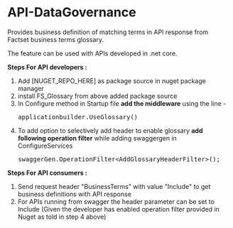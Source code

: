 # API-DataGovernance
Provides business definition of matching terms in API response from Factset business terms glossary.

The feature can be used with APIs developed in .net core. 

<b>Steps For API developers :</b>
<ol>
  <li>Add [NUGET_REPO_HERE] as package source in nuget package manager</li>
  <li>install FS_Glossary from above added package source</li>
  <li>In Configure method in Startup file <b>add the middleware</b> using the line - <pre>applicationbuilder.UseGlossary()</pre></li>
  <li>To add option to selectively add header to enable glossary <b>add following operation filter</b> while adding swaggergen in ConfigureServices <pre>swaggerGen.OperationFilter&lt;AddGlossaryHeaderFilter&gt;();</pre></li>
</ol>

<b>Steps For API consumers :</b>
<ol>
  <li>Send request header "BusinessTerms" with value "Include" to get business definitions with API response</i>
  <li>For APIs running from swagger the header parameter can be set to Include (Given the developer has enabled operation filter provided in Nuget as told in step 4 above)</li>
</ol>
